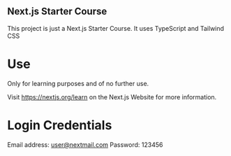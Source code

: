 ## Next.js Starter Course

This project is just a Next.js Starter Course. It uses TypeScript and Tailwind CSS

# Use

Only for learning purposes and of no further use.

Visit https://nextjs.org/learn on the Next.js Website for more information.

# Login Credentials

Email address: user@nextmail.com
Password: 123456
